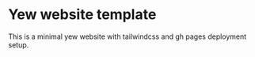 # Yew website template

This is a minimal yew website with tailwindcss and gh pages deployment setup.
